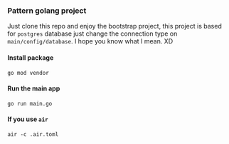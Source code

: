 ### Pattern golang project

Just clone this repo and enjoy the bootstrap project, 
this project is based for `postgres` database 
just change the connection type on `main/config/database`. I hope you know what I mean. XD

#### Install package 
`go mod vendor`

#### Run the main app
`go run main.go`

#### If you use `air`
`air -c .air.toml`